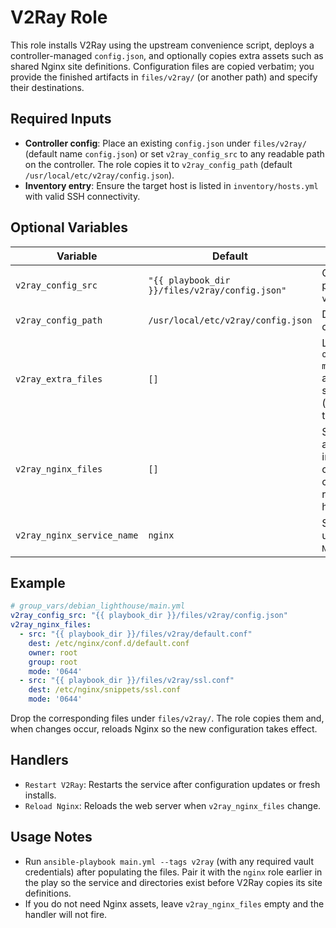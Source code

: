 # V2Ray Role

This role installs V2Ray using the upstream convenience script, deploys a controller-managed `config.json`, and optionally copies extra assets such as shared Nginx site definitions. Configuration files are copied verbatim; you provide the finished artifacts in `files/v2ray/` (or another path) and specify their destinations.

## Required Inputs
- **Controller config**: Place an existing `config.json` under `files/v2ray/` (default name `config.json`) or set `v2ray_config_src` to any readable path on the controller. The role copies it to `v2ray_config_path` (default `/usr/local/etc/v2ray/config.json`).
- **Inventory entry**: Ensure the target host is listed in `inventory/hosts.yml` with valid SSH connectivity.

## Optional Variables
| Variable | Default | Purpose |
| --- | --- | --- |
| `v2ray_config_src` | `"{{ playbook_dir }}/files/v2ray/config.json"` | Controller-side path to copy to `v2ray_config_path`. |
| `v2ray_config_path` | `/usr/local/etc/v2ray/config.json` | Destination path on the host. |
| `v2ray_extra_files` | `[]` | List of `{src, dest, owner, group, mode}` objects for arbitrary supporting files (no handlers triggered). |
| `v2ray_nginx_files` | `[]` | Same structure as above but intended for Nginx configuration files; changes notify the role’s `Reload Nginx` handler. |
| `v2ray_nginx_service_name` | `nginx` | Service name used by the `Reload Nginx` handler. |

## Example
```yaml
# group_vars/debian_lighthouse/main.yml
v2ray_config_src: "{{ playbook_dir }}/files/v2ray/config.json"
v2ray_nginx_files:
  - src: "{{ playbook_dir }}/files/v2ray/default.conf"
    dest: /etc/nginx/conf.d/default.conf
    owner: root
    group: root
    mode: '0644'
  - src: "{{ playbook_dir }}/files/v2ray/ssl.conf"
    dest: /etc/nginx/snippets/ssl.conf
    mode: '0644'
```
Drop the corresponding files under `files/v2ray/`. The role copies them and, when changes occur, reloads Nginx so the new configuration takes effect.

## Handlers
- `Restart V2Ray`: Restarts the service after configuration updates or fresh installs.
- `Reload Nginx`: Reloads the web server when `v2ray_nginx_files` change.

## Usage Notes
- Run `ansible-playbook main.yml --tags v2ray` (with any required vault credentials) after populating the files. Pair it with the `nginx` role earlier in the play so the service and directories exist before V2Ray copies its site definitions.
- If you do not need Nginx assets, leave `v2ray_nginx_files` empty and the handler will not fire.
